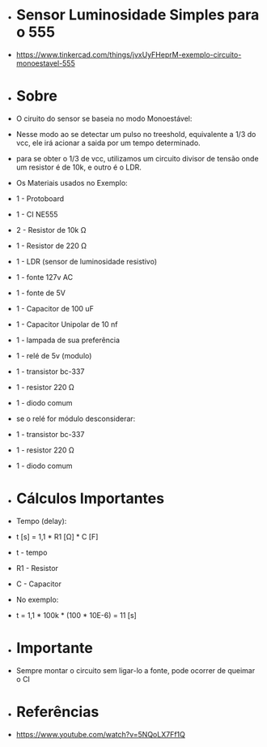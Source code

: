 - #           Sensor Luminosidade Simples para o 555 

- https://www.tinkercad.com/things/jvxUyFHeprM-exemplo-circuito-monoestavel-555

- # Sobre 

- O ciruito do sensor se baseia no modo Monoestável:

- Nesse modo ao se detectar um pulso no treeshold,
equivalente a 1/3 do vcc, ele irá acionar a saida 
por um tempo determinado.

- para se obter o 1/3 de vcc, utilizamos um circuito divisor de
  tensão onde um resistor é de 10k, e outro é o LDR.

- Os Materiais usados no Exemplo:

- 1 - Protoboard
- 1 - CI NE555
- 2 - Resistor de 10k Ω
- 1 - Resistor de 220 Ω
- 1 - LDR (sensor de luminosidade resistivo)
- 1 - fonte 127v AC
- 1 - fonte de 5V
- 1 - Capacitor de 100 uF
- 1 - Capacitor Unipolar de 10 nf
- 1 - lampada de sua preferência
- 1 - relé de 5v (modulo)
- 1 - transistor bc-337
- 1 - resistor 220 Ω
- 1 - diodo comum


- se o relé for módulo desconsiderar:
  
- 1 - transistor bc-337
- 1 - resistor 220 Ω
- 1 - diodo comum

- # Cálculos Importantes 

- Tempo (delay):

- t [s] = 1,1 * R1 [Ω] * C [F]

- t - tempo 
- R1 - Resistor
- C - Capacitor 

- No exemplo:

- t = 1,1 * 100k * (100 * 10E-6) = 11 [s]

- # Importante 

- Sempre montar o circuito sem ligar-lo a fonte, pode ocorrer de queimar o CI

- # Referências

- https://www.youtube.com/watch?v=5NQoLX7Ff1Q
